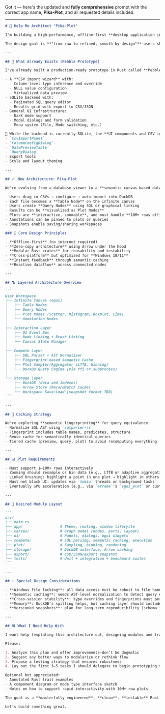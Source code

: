 Got it — here's the updated and **fully comprehensive** prompt with the correct app name, **Pika-Plot**, and all requested details included:

---

````markdown
# 🧠 Help Me Architect "Pika-Plot"

I'm building a high-performance, offline-first **desktop application in Rust** called **Pika-Plot**. It's designed for **powerful and intuitive exploratory data analysis (EDA)** through a **canvas-based interface** that blends SQL querying, CSV inspection, and interactive data visualizations.

The design goal is **"from raw to refined, smooth by design"**—users shouldn’t have to think about databases or engines. They should be able to just **drop in data, explore patterns visually, and share insights easily**.

---

## 🧱 What Already Exists (Pebble Prototype)

I've already built a production-ready prototype in Rust called **Pebble**. It uses `eframe/egui` and includes:

- A **CSV import wizard** with:
  - Column-level type inference and override
  - NULL value configuration
  - Virtualized data preview
- SQLite backend with:
  - Paginated SQL query editor
  - Results grid with export to CSV/JSON
- General UI infrastructure:
  - Dark mode support
  - Modal dialogs and form validation
  - Menu system (File, Mode switching, etc.)

🧩 While the backend is currently SQLite, the **UI components and CSV import pipeline are polished and reusable**. These include:
- `CsvImportPanel`
- `ColumnConfigDialog`
- `DataPreviewTable`
- `QueryDialog`
- Export tools
- Style and layout theming

---

## 🪄 New Architecture: Pika-Plot

We're evolving from a database viewer to a **semantic canvas-based data sketchpad**. Here’s the high-level concept:

- Users drag in CSVs → configure → auto-import into DuckDB
- Each file becomes a **Table Node** on the infinite canvas
- Users create **Query Nodes** using SQL or graphical linking
- Results can be **visualized as Plot Nodes**
- Plots are **interactive, zoomable**, and must handle **10M+ rows efficiently**
- Annotations can be pinned to plots or queries
- Snapshots enable saving/sharing workspaces

### 🧠 Core Design Principles

- **Offline-first** (no internet required)
- **Zero-copy architecture** using Arrow under the hood
- **Modular Rust crates** for reusability and testability
- **Cross-platform** but optimized for **Windows 10/11**
- **Instant feedback** through semantic caching
- **Reactive dataflow** across connected nodes

---

## 🪜 Layered Architecture Overview

```
User Workspace
├── Infinite Canvas (egui)
│   ├── Table Nodes
│   ├── Query Nodes
│   ├── Plot Nodes (Scatter, Histogram, Boxplot, Line)
│   └── Annotation Nodes
│
├── Interaction Layer
│   ├── UI Event Bus
│   ├── Node Linking + Brush Linking
│   └── Canvas State Manager
│
├── Compute Layer
│   ├── SQL Parser + AST Normalizer
│   ├── Fingerprint-based Semantic Cache
│   ├── Plot Sampler/Aggregator (LTTB, binning)
│   └── DuckDB Query Engine (via ffi or subprocess)
│
└── Storage Layer
    ├── DuckDB (data and indexes)
    ├── Arrow Store (RecordBatch cache)
    └── Workspace Save/Load (snapshot format TBD)
```

---

## 🧪 Caching Strategy

We're exploring **semantic fingerprinting** for query equivalence:
- Normalize SQL AST using `sqlparser-rs`
- Fingerprint includes table names, predicates, structure
- Reuse cache for semantically identical queries
- Tiered cache (preview, query, plot) to avoid recomputing everything

---

## 📊 Plot Requirements

- Must support 1–10M+ rows interactively
- Zooming should resample or bin data (e.g., LTTB or adaptive aggregation)
- Linked brushing: highlight a point in one plot → highlight in others
- Must not block UI: updates via `tokio` threads or background tasks
- Eventually GPU acceleration (e.g., via `eframe`'s `egui_plot` or custom wgpu)

---

## 📁 Desired Module Layout

```
src/
├── main.rs
├── app/                 # Theme, routing, window lifecycle
├── canvas/              # Graph model (nodes, ports, layout)
├── ui/                  # Panels, dialogs, egui widgets
├── compute/             # SQL parsing, semantic caching, execution
├── plot/                # Sampling, binning, rendering
├── storage/             # DuckDB interface, Arrow caching
├── export/              # CSV/JSON/export snapshot
└── tests/               # Unit + integration + benchmark suites
```

---

## 💡 Special Design Considerations

- **Windows file locking**: all data access must be robust to file handle contention
- **Semantic caching**: needs AST-level normalization to detect query equivalence
- **Cross-session stability**: type overrides and fingerprints must persist
- **Memory**: DuckDB's spilling helps, but caching layer should include LRU
- **Versioned snapshots**: plan for long-term reproducibility (schema + data + layout)

---

## 🛠️ What I Need Help With

I want help templating this architecture out, designing modules and traits cleanly, and structuring the codebase so that I can let an AI coding assistant (like Cursor or Copilot) implement each module step-by-step.

Please:

1. Analyze this plan and offer improvements—don’t be dogmatic
2. Suggest any better ways to modularize or rethink flow
3. Propose a testing strategy that ensures robustness
4. Lay out the first 3–5 tasks I should delegate to begin prototyping this

Optional but appreciated:
- Annotated Rust trait examples
- A component diagram or node type interface sketch
- Notes on how to support rapid interactivity with 10M+ row plots

The goal is a **masterfully engineered**, **clean**, **testable** Rust app with fast iteration cycles and clear documentation.

Let’s build something great.
````
